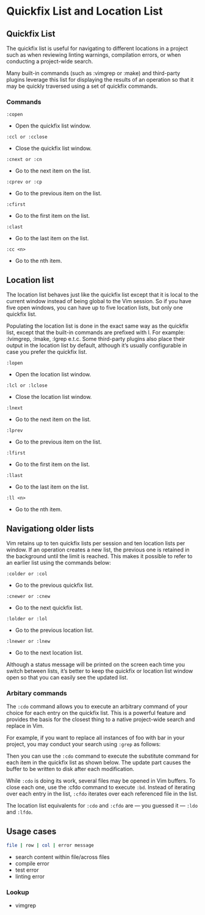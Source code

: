 # Quickfix List and Location List

## Quickfix List

The quickfix list is useful for navigating to different locations in a project such as when reviewing linting warnings, compilation errors, or when conducting a project-wide search.

Many built-in commands (such as :vimgrep or :make) and third-party plugins leverage this list for displaying the results of an operation so that it may be quickly traversed using a set of quickfix commands.

### Commands

`:copen`

- Open the quickfix list window.

`:ccl or :cclose`

- Close the quickfix list window.

`:cnext or :cn`

- Go to the next item on the list.

`:cprev or :cp`

- Go to the previous item on the list.

`:cfirst`

- Go to the first item on the list.

`:clast`

- Go to the last item on the list.

`:cc <n>`

- Go to the nth item.

## Location list

The location list behaves just like the quickfix list except that it is local to the current window instead of being global to the Vim session. So if you have five open windows, you can have up to five location lists, but only one quickfix list.

Populating the location list is done in the exact same way as the quickfix list, except that the built-in commands are prefixed with l. For example: :lvimgrep, :lmake, :lgrep e.t.c. Some third-party plugins also place their output in the location list by default, although it’s usually configurable in case you prefer the quickfix list.

`:lopen`

- Open the location list window.

`:lcl or :lclose`

- Close the location list window.

`:lnext`

- Go to the next item on the list.

`:lprev`

- Go to the previous item on the list.

`:lfirst`

- Go to the first item on the list.

`:llast`

- Go to the last item on the list.

`:ll <n>`

- Go to the nth item.

## Navigationg older lists

Vim retains up to ten quickfix lists per session and ten location lists per window. If an operation creates a new list, the previous one is retained in the background until the limit is reached. This makes it possible to refer to an earlier list using the commands below:

`:colder or :col`

- Go to the previous quickfix list.

`:cnewer or :cnew`

- Go to the next quickfix list.

`:lolder or :lol`

- Go to the previous location list.

`:lnewer or :lnew`

- Go to the next location list.

Although a status message will be printed on the screen each time you switch between lists, it’s better to keep the quickfix or location list window open so that you can easily see the updated list.

### Arbitary commands

The `:cdo` command allows you to execute an arbitrary command of your choice for each entry on the quickfix list.
This is a powerful feature and provides the basis for the closest thing to a native project-wide search and replace in Vim.

For example, if you want to replace all instances of foo with bar in your project, you may conduct your search using `:grep` as follows:

Then you can use the `:cdo` command to execute the substitute command for each item in the quickfix list as shown below.
The update part causes the buffer to be written to disk after each modification.

While `:cdo` is doing its work, several files may be opened in Vim buffers.
To close each one, use the :cfdo command to execute `:bd`.
Instead of iterating over each entry in the list, `:cfdo` iterates over each referenced file in the list.

The location list equivalents for `:cdo` and `:cfdo` are — you guessed it — `:ldo` and `:lfdo`.

## Usage cases

```sh
file | row | col | error message
```

- search content within file/across files
- compile error
- test error
- linting error

### Lookup

- vimgrep
